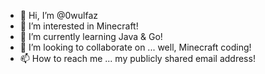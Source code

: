 - 👋 Hi, I’m @0wulfaz
- 👀 I’m interested in Minecraft!
- 🌱 I’m currently learning Java & Go!
- 💞️ I’m looking to collaborate on ... well, Minecraft coding!
- 📫 How to reach me ... my publicly shared email address!

<!---
0wulfaz/0wulfaz is a ✨ special ✨ repository because its `README.md` (this file) appears on your GitHub profile.
You can click the Preview link to take a look at your changes.
--->
